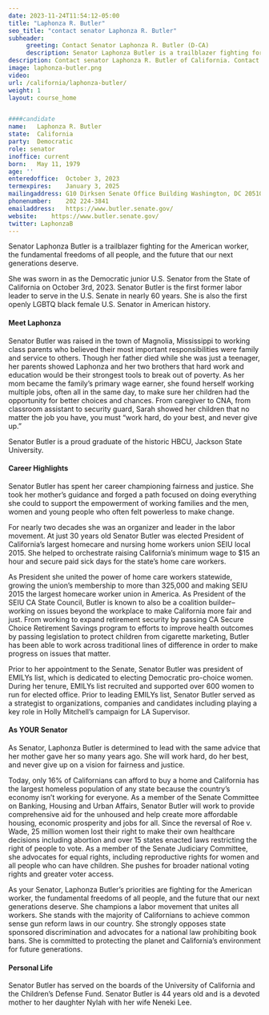 ```yaml
---
date: 2023-11-24T11:54:12-05:00
title: "Laphonza R. Butler"
seo_title: "contact senator Laphonza R. Butler"
subheader:
     greeting: Contact Senator Laphonza R. Butler (D-CA)
     description: Senator Laphonza Butler is a trailblazer fighting for the American worker, the fundamental freedoms of all people, and the future that our next generations deserve.
description: Contact senator Laphonza R. Butler of California. Contact information for Laphonza R. Butler includes email address, phone number, and mailing address.
image: laphonza-butler.png
video: 
url: /california/laphonza-butler/
weight: 1
layout: course_home


####candidate
name:	Laphonza R. Butler
state:	California
party:	Democratic
role: senator
inoffice: current
born:	May 11, 1979
age: ''
enteredoffice:	October 3, 2023
termexpires:	January 3, 2025
mailingaddress: G10 Dirksen Senate Office Building Washington, DC 20510
phonenumber:	202 224-3841
emailaddress:	https://www.butler.senate.gov/
website:	https://www.butler.senate.gov/
twitter: LaphonzaB
---
```


Senator Laphonza Butler is a trailblazer fighting for the American worker, the fundamental freedoms of all people, and the future that our next generations deserve.

She was sworn in as the Democratic junior U.S. Senator from the State of California on October 3rd, 2023. Senator Butler is the first former labor leader to serve in the U.S. Senate in nearly 60 years. She is also the first openly LGBTQ black female U.S. Senator in
American history.

#### Meet Laphonza
Senator Butler was raised in the town of Magnolia, Mississippi to working class parents who believed their most important responsibilities were family
and service to others. Though her father died while she was just a teenager, her parents showed Laphonza and her two brothers that hard work and education would be their strongest tools to break out of poverty. As her mom became the family’s primary wage earner, she found herself working multiple jobs, often all in the same day, to make sure her children had the opportunity for better choices and chances. From caregiver to CNA, from classroom assistant to security guard, Sarah showed her children that no matter the job you have, you must “work hard, do your best, and never give up.”

Senator Butler is a proud graduate of the historic HBCU, Jackson State University.

#### Career Highlights
Senator Butler has spent her career championing fairness and justice. She took her mother’s guidance and forged a path focused on doing everything she could to support the empowerment of working families and the men, women and young people who often felt powerless to make change.

For nearly two decades she was an organizer and leader in the labor movement. At just 30 years old Senator Butler was elected President of California’s largest homecare and nursing home workers union SEIU local 2015. She helped to orchestrate raising California’s minimum wage to $15 an hour and secure paid sick days for the state’s home care workers.

As President she united the power of home care workers statewide, growing the union’s membership to more than 325,000 and making SEIU 2015 the largest homecare worker union in America. As President of the SEIU CA State Council, Butler is known to also be a coalition builder–working on issues beyond the workplace to make California more fair and just. From working to expand retirement security by passing CA Secure Choice Retirement Savings program to efforts to improve health outcomes by passing legislation to protect children from cigarette marketing, Butler has been able to work across traditional lines of difference in order to make progress on issues that matter.

Prior to her appointment to the Senate, Senator Butler was president of EMILYs list, which is dedicated to electing Democratic pro-choice women. During her tenure, EMILYs list recruited and supported over 600 women to run for elected office. Prior to leading EMILYs list, Senator Butler served as a strategist to organizations, companies and candidates including playing a key role in Holly Mitchell’s campaign for LA Supervisor.

#### As YOUR Senator
As Senator, Laphonza Butler is determined to lead with the same advice that her mother gave her so many years ago. She will work hard, do her best, and never give up on a vision for fairness and justice.

Today, only 16% of Californians can afford to buy a home and California has the largest homeless population of any state because the country’s economy isn’t working for everyone. As a member of the Senate Committee on Banking, Housing and Urban Affairs, Senator Butler will work to provide comprehensive aid for the unhoused and help create more affordable housing, economic prosperity and jobs for all. Since the reversal of Roe v. Wade, 25 million women lost their right to make their own healthcare decisions including abortion and over 15 states enacted laws restricting the right of people to vote. As a member of the Senate Judiciary Committee, she advocates for equal rights, including reproductive rights for women and all people who can have children. She pushes for broader national voting rights and greater voter access.

As your Senator, Laphonza Butler’s priorities are fighting for the American worker, the fundamental freedoms of all people, and the future that our next generations deserve. She champions a labor movement that unites all workers. She stands with the majority of Californians to achieve common sense gun reform laws in our country. She strongly opposes state sponsored discrimination and advocates for a national law prohibiting book bans. She is committed to protecting the planet and California’s environment for future generations.

#### Personal Life
Senator Butler has served on the boards of the University of California and the Children’s Defense Fund. Senator Butler is 44 years old and is a devoted mother to her daughter Nylah with her wife Neneki Lee.